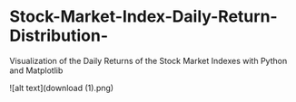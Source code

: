 # Stock-Market-Index-Daily-Return-Distribution-
Visualization of the Daily Returns of the Stock Market Indexes with Python and Matplotlib

![alt text](download (1).png)
